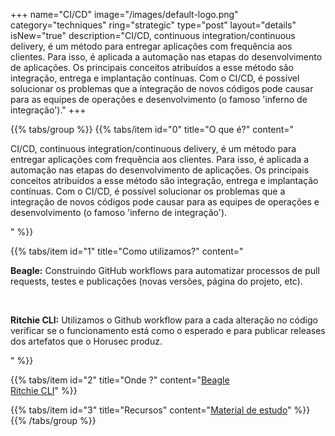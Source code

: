 +++
name="CI/CD"
image="/images/default-logo.png"
category="techniques"
ring="strategic"
type="post"
layout="details"
isNew="true"
description="CI/CD, continuous integration/continuous delivery, é um método para entregar aplicações com frequência aos clientes. Para isso, é aplicada a automação nas etapas do desenvolvimento de aplicações. Os principais conceitos atribuídos a esse método são integração, entrega e implantação contínuas. Com o CI/CD, é possível solucionar os problemas que a integração de novos códigos pode causar para as equipes de operações e desenvolvimento (o famoso 'inferno de integração')."
+++

{{% tabs/group %}}
  {{% tabs/item id="0" title="O que é?" content="<p>CI/CD, continuous integration/continuous delivery, é um método para entregar aplicações com frequência aos clientes. Para isso, é aplicada a automação nas etapas do desenvolvimento de aplicações. Os principais conceitos atribuídos a esse método são integração, entrega e implantação contínuas. Com o CI/CD, é possível solucionar os problemas que a integração de novos códigos pode causar para as equipes de operações e desenvolvimento (o famoso 'inferno de integração').</p>" %}}
  
  {{% tabs/item id="1" title="Como utilizamos?" content="<p><strong>Beagle:</strong> Construindo GitHub workflows para automatizar processos de pull requests, testes e publicações (novas versões, página do projeto, etc).</p><br /><p><strong>Ritchie CLI:</strong> Utilizamos o Github workflow para a cada alteração no código verificar se o funcionamento está como o esperado e para publicar releases dos artefatos que o Horusec produz.</p>" %}}
  
  {{% tabs/item id="2" title="Onde ?" content="<a href='https://usebeagle.io/' target='_blank'>Beagle</a><br /><a href='https://ritchiecli.io/' target='_blank'>Ritchie CLI</a>" %}}

  {{% tabs/item id="3" title="Recursos" content="<a href='https://www.redhat.com/pt-br/topics/devops/what-is-ci-cd' target='_blank'>Material de estudo</a>" %}}
{{% /tabs/group %}}